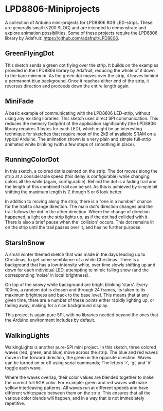 LPD8806-Miniprojects
====================

A collection of Arduino mini-projects for LPD8806 RGB LED-strips. These are generally small (&lt;200 SLOC) and are intended to demonstrate and explore animation possibilities. Some of these projects require the LPD8806 library by Adafruit: https://github.com/adafruit/LPD8806.

GreenFlyingDot
--------------

This sketch sends a green dot flying over the strip. It builds on the examples provided in the LPD8806 library by Adafruit, reducing the whole of it down to the bare minimum. As the green dot moves over the strip, it leaves behind a permanent blue background. Once it reaches either end of the strip, it reverses direction and proceeds down the entire length again.


MiniFade
--------

A basic example of communicating with the LPD8806 LED-strip, without using any existing libraries. This sketch uses direct SPI communication. This reduces the memory footprint of the application significantly (the LPD8806 library requires 3 bytes for each LED), which might be an interesting technique for sketches that require most of the 2kB of available SRAM on a typical Arduino. The animation shown is a very plain and simple full-strip animated white blinking (with a few steps of smoothing in place).


RunningColorDot
---------------

In this sketch, a colored dot is painted on the strip. The dot moves along the strip at a considerable speed (this delay is configurable) while changing colors all the while (again, configurable). Behind the dot is a fading trail and the length of this combined trail can be set. As this is achieved by simple bit shifting the maximum length is 7, though 5 or 6 look better.

In addition to moving along the strip, there is a "one in a number" chance for the trail to change direction. The main dot's direction changes and the trail follows the dot in the other direction. Where the change of direction happened, a light on the strip lights up, as if the dot had collided with it. There is also a brief pause when the 'collision' occurs. This dot remains lit on the strip until the trail passes over it, and has no further purpose.


StarsInSnow
-----------

A small winter themed sketch that was made in the days leading up to Christmas, to get some semblance of a white Christmas. There is a background that has a low-intensity white, over time slowly shifting up and down for each individual LED, attempting to mimic falling snow (and the corresponding 'noise' in local brightness).

On top of the snowy white background are bright blinking 'stars'. Every 100ms, a random dot is chosen and through 24 frames, its taken to its maximum brightness and back to the base level. This means that at any given time, there are a number of these points either rapidly lighting up, or fading away, making for a nice background display.

This project is again pure SPI, with no libraries needed beyond the ones that the Arduino environment includes by default.


WalkingLights
-------------

WalkingLights is another pure-SPI mini project. In this sketch, three colored waves (red, green, and blue) move across the strip. The blue and red waves move in the forward direction, the green in the opposite direction. Waves can be turned on or off using serial commands; The letters 'r', 'g', and 'b' toggle each wave.

Where the waves overlap, their color values are blended together to make the correct full RGB color. For example: green and red waves will make yellow interleaving patterns. All waves run at different speeds and have different whitespace between them on the strip. This ensures that all the various color blends will happen, and in a way that is not immediately repetitive.
